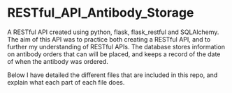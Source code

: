 # RESTful_API_Antibody_Storage
A RESTful API created using python, flask, flask_restful and SQLAlchemy. The aim of this API was to practice both creating a RESTful API, and to further my understanding of RESTful APIs. The database stores information on antibody orders that can will be placed, and keeps a record of the date of when the antibody was ordered.

Below I have detailed the different files that are included in this repo, and explain what each part of each file does.
